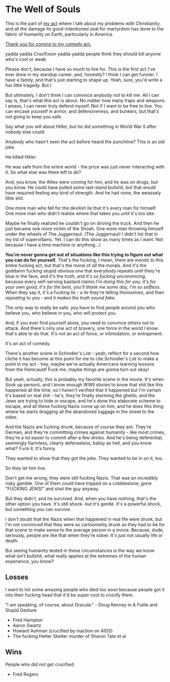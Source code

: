 # The Well of Souls

This is the part of [my act][TUT] where I talk about my problems with Christianity, and all the damage its good-intentioned zeal for martyrdom has done to the fabric of humanity on Earth, particularly in America.

[Thank you for coming to my comedy act.][Thanks]

[TUT]: 710sk-j03n1-wh9hy-7a048-zwy4p
[Thanks]: 8xdj0-28qxt-089wf-p5rw2-3c247

yadda yadda Crucifixion yadda yadda people think they should kill anyone who's cool or weak

Please don't, because I have so much to live for. This is the first act I've ever done in my standup career, and, honestly? I think I can get funnier. I have a family, and that's just starting to shape up. Yeah, sure, you'd write a fun little tragedy. But I

But ultimately, I don't think I can convince anybody not to kill me. All I can say is, that's what this act is about. No matter how many traps and weapons I amass, I can never truly defend myself. Not if I want to be free to live. You can encase yourself in armor, and defensiveness, and bunkers, but that's not going to keep you safe.

Say what you will about Hitler, but he did something in World War II after nobody else could:

Anybody who hasn't seen the act before heard the punchline? This is an old joke.

He killed Hitler.

He was safe from the entire world - the price was just never interacting with it. So what else was there left to do?

And, you know, the Allies were coming for him, and he was on drugs, but you know. He could have pulled some last-stand bullshit, but that would have required feeling any kind of strength. And he had none, the weassely little shit.

One more man who fell for the devilish lie that it's every man for himself. One more man who didn't realize where that takes you until it's too late.

Maybe he finally realized he couldn't go on driving the truck. And then he just became one more victim of the Shoah. One more man throwing himself under the wheels of The Juggernaut. (The Juggernaut! I didn't list that in my list of supervillains. Yet. I can do this show as many times as I want. Not because I have a time machine or anything...)

**You're never gonna get out of situations like this trying to figure out what you can do for yourself.** That's the fucking, I mean, there are *morals* to this entire fucking act, but that's the moral of *all* the morals. And it's the goddamn fucking stupid obvious one that everybody  repeats until theiy're blue in the face, and it's the truth, and it's *so fucking unconvincing*, because every self-serving bastard claims *I'm doing this for you, it's for your own good, it's for the best, you'll thank me some day, I'm so selfless*. When they say it, it's a fucking *lie* - a lie they're telling *themselves*, and then *repeating* to you - and it *makes the truth sound fake*.

The only way to really be safe: you have to find people around you who believe you, who believe in you, who will protect you.

And, if you ever find yourself alone, you need to convince others not to attack. And there's only one act of bravery, one force in the world I know that's able to do that. It's not an act of force, or intimidation, or entrapment.

It's an act of comedy.

There's another scene in Schindler's List - yeah, reflect for a second how cliche it has become at this point for me to cite Schindler's List to make a point in my act - hey, maybe we're actually Americans learning lessons from the Holocaust! Fuck me, maybe things are gonna turn out okay!

But yeah, actually, this is probably my favorite scene in the movie. It's when (look up person), and I know enough WWII stories to know that shit like this happened all the time, so I haven't verified that it happened but I'm certain it's based on real shit - he's, they're finally storming the ghetto, and the Jews are trying to hide or escape, and he's done this elaborate scheme to escape, and all these fucking Nazis come up on him, and he does this thing where he starts dragging all the abandoned luggage in the street to the sides.

And the Nazis are fucking drunk, because of course they are. They're German, and they're committing crimes against humanity - like most crimes, they're a lot easier to commit after a few drinks. And he's being deferential, seemingly harmless, clearly defenseless, ballsy as hell, and you know what? Fuck it. It's funny.

They wanted to show that they got the joke. They wanted to be in on it, too.

So they let him live.

Don't get me wrong, they were still fucking Nazis. That was an incredibly risky gamble. One of them could have tripped on a cobblestone, gone "FUCKING JEWS!" and shot the guy anyway.

But they didn't, and he survived. And, when you have nothing, that's the other option you have. It's still shock- but it's gentle. It's a powerful shock, but something you can survive.

I don't doubt that the Nazis when that happened in real life were drunk, but I'm not convinced that they were as cartoonishly drunk as they had to be for that scene to make sense to the average person in a movie. Because, dude, seriously, people are like that when they're sober. It's just not usually life or death.

But seeing humanity tested in these circumstances is the way we know what isn't bullshit, what really applies at the extremes of the human experience, you know?

## Losses

I want to list some amazing people who died too soon because people got it into their fucking head that it'd be super cool to crucify them.

"I am speaking, of course, about Dracula." - Doug Kenney in A Futile and Stupid Gesture

- Fred Hampton
- Aaron Swartz
- Howard Ashman (crucified by inaction on AIDS)
- The fucking Helter Skelter murder of Sharon Tate et al

## Wins

People who *did not* get crucified:

- Fred Rogers
